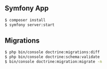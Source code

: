 Symfony App
--------------
```bash
$ composer install
$ symfony server:start
```

Migrations 
--------------
```bash 
$ php bin/console doctrine:migrations:diff
$ php bin/console doctrine:schema:validate
$ bin/console doctrine:migration:migrate -n
```
